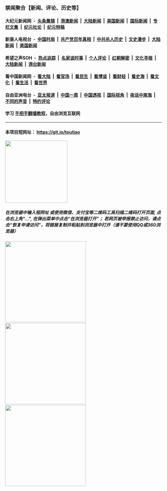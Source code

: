 ### 禁闻聚合【新闻、评论、历史等】

#### 大纪元新闻网 &nbsp;-&nbsp; [头条集锦](indexes/E头条集锦.md?t=02141622) &nbsp;|&nbsp; [港澳新闻](indexes/E港澳新闻.md?t=02141622)  &nbsp;|&nbsp; [大陆新闻](indexes/E大陆新闻.md?t=02141622) &nbsp;|&nbsp; [美国新闻](indexes/E美国新闻.md?t=02141622) &nbsp;|&nbsp; [国际新闻](indexes/E国际新闻.md?t=02141622) &nbsp;|&nbsp; [专栏文集](indexes/E专栏文集.md?t=02141622) &nbsp;|&nbsp; [纪元社论](indexes/E纪元社论.md?t=02141622) &nbsp;|&nbsp; [纪元特稿](indexes/E纪元特稿.md?t=02141622) 

#### 新唐人电视台 &nbsp;-&nbsp; [中国时局](indexes/N中国时局.md?t=02141622) &nbsp;|&nbsp; [共产党百年真相](indexes/N共产党百年真相.md?t=02141622) &nbsp;|&nbsp; [中共杀人历史](indexes/N中共杀人历史.md?t=02141622) &nbsp;|&nbsp; [文史漫步](indexes/N文史漫步.md?t=02141622) &nbsp;|&nbsp; [大陆新闻](indexes/N大陆新闻.md?t=02141622) &nbsp;|&nbsp; [美国新闻](indexes/N美国新闻.md?t=02141622)

#### 希望之声SOH &nbsp;-&nbsp; [热点追踪](indexes/H热点追踪.md?t=02141622) &nbsp;|&nbsp; [名家谈时事](indexes/H名家谈时事.md?t=02141622) &nbsp;|&nbsp; [个人评论](indexes/H个人评论.md?t=02141622)  &nbsp;|&nbsp; [红朝解密](indexes/H红朝解密.md?t=02141622) &nbsp;|&nbsp; [文化寻根](indexes/H文化寻根.md?t=02141622) &nbsp;|&nbsp; [大陆新闻](indexes/H大陆新闻.md?t=02141622) &nbsp;|&nbsp; [港台新闻](indexes/H港台新闻.md?t=02141622)

#### 看中国新闻网 &nbsp;-&nbsp; [看大陆](indexes/S看大陆.md?t=02141622) &nbsp;|&nbsp; [看官场](indexes/S看官场.md?t=02141622) &nbsp;|&nbsp; [看民生](indexes/S看民生.md?t=02141622)  &nbsp;|&nbsp; [看博谈](indexes/S看博谈.md?t=02141622) &nbsp;|&nbsp; [看财经](indexes/S看财经.md?t=02141622) &nbsp;|&nbsp; [看史海](indexes/S看史海.md?t=02141622) &nbsp;|&nbsp; [看文化](indexes/S看文化.md?t=02141622) &nbsp;|&nbsp; [看生活](indexes/S看生活.md?t=02141622) &nbsp;|&nbsp; [看世界](indexes/S看世界.md?t=02141622)

#### 自由亚洲电台 &nbsp;-&nbsp; [亚太报道](indexes/R亚太报道.md?t=02141622) &nbsp;|&nbsp; [中国一周](indexes/R中国一周.md?t=02141622) &nbsp;|&nbsp; [中国透视](indexes/R中国透视.md?t=02141622)  &nbsp;|&nbsp; [国际视角](indexes/R国际视角.md?t=02141622) &nbsp;|&nbsp; [夜话中南海](indexes/R夜话中南海.md?t=02141622) &nbsp;|&nbsp; [不同的声音](indexes/R不同的声音.md?t=02141622) &nbsp;|&nbsp; [特约评论](indexes/R特约评论.md?t=02141622)

#### 学习 [手把手翻墙教程](https://github.com/gfw-breaker/guides/wiki)，自由浏览互联网

----

#### 本项目短网址： https://git.io/toutiao
<img src="https://raw.githubusercontent.com/gfw-breaker/banned-news/master/scripts/img/qr.png" width="200px"/>  

##### 在浏览器中输入短网址 或使用微信、支付宝等二维码工具扫描二维码打开页面, 点击右上角"...", 在弹出菜单中点击“在浏览器打开”； 若网页被举报禁止访问，请点击“恢复申请访问”，将链接复制并粘贴到浏览器中打开（请不要使用QQ或360浏览器）

<img src="https://raw.githubusercontent.com/gfw-breaker/banned-news/master/scripts/img/1.png" width="260px"/> &nbsp; <img src="https://raw.githubusercontent.com/gfw-breaker/banned-news/master/scripts/img/2.png" width="260px"/> &nbsp; <img src="https://raw.githubusercontent.com/gfw-breaker/banned-news/master/scripts/img/3.png" width="260px"/>

